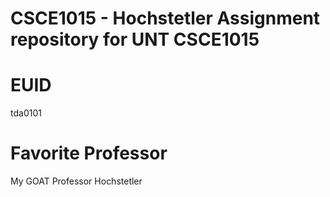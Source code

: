 # CSCE1015 - Hochstetler Assignment repository for UNT CSCE1015 
# EUID 
tda0101
# Favorite Professor 
My GOAT Professor Hochstetler
